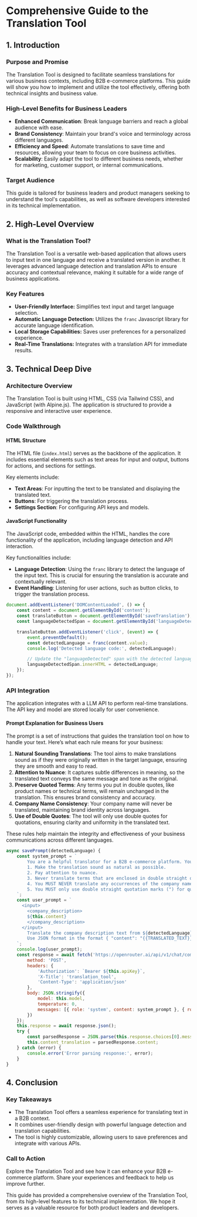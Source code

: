 # Comprehensive Guide to the Translation Tool

## 1. Introduction

### Purpose and Promise
The Translation Tool is designed to facilitate seamless translations for various business contexts, including B2B e-commerce platforms. This guide will show you how to implement and utilize the tool effectively, offering both technical insights and business value.

### High-Level Benefits for Business Leaders
- **Enhanced Communication**: Break language barriers and reach a global audience with ease.
- **Brand Consistency**: Maintain your brand's voice and terminology across different languages.
- **Efficiency and Speed**: Automate translations to save time and resources, allowing your team to focus on core business activities.
- **Scalability**: Easily adapt the tool to different business needs, whether for marketing, customer support, or internal communications.

### Target Audience
This guide is tailored for business leaders and product managers seeking to understand the tool's capabilities, as well as software developers interested in its technical implementation.

## 2. High-Level Overview

### What is the Translation Tool?
The Translation Tool is a versatile web-based application that allows users to input text in one language and receive a translated version in another. It leverages advanced language detection and translation APIs to ensure accuracy and contextual relevance, making it suitable for a wide range of business applications.

### Key Features
- **User-Friendly Interface:** Simplifies text input and target language selection.
- **Automatic Language Detection:** Utilizes the `franc` Javascript library for accurate language identification.
- **Local Storage Capabilities:** Saves user preferences for a personalized experience.
- **Real-Time Translations:** Integrates with a translation API for immediate results.

## 3. Technical Deep Dive

### Architecture Overview
The Translation Tool is built using HTML, CSS (via Tailwind CSS), and JavaScript (with Alpine.js). The application is structured to provide a responsive and interactive user experience.

### Code Walkthrough

#### HTML Structure
The HTML file (`index.html`) serves as the backbone of the application. It includes essential elements such as text areas for input and output, buttons for actions, and sections for settings.

Key elements include:
- **Text Areas**: For inputting the text to be translated and displaying the translated text.
- **Buttons**: For triggering the translation process.
- **Settings Section**: For configuring API keys and models.

#### JavaScript Functionality
The JavaScript code, embedded within the HTML, handles the core functionality of the application, including language detection and API interaction.

Key functionalities include:
- **Language Detection**: Using the `franc` library to detect the language of the input text. This is crucial for ensuring the translation is accurate and contextually relevant.
- **Event Handling**: Listening for user actions, such as button clicks, to trigger the translation process.

```javascript
document.addEventListener('DOMContentLoaded', () => {
    const content = document.getElementById('content');
    const translateButton = document.getElementById('saveTranslation');
    const languageDetectedSpan = document.getElementById('languageDetected');

    translateButton.addEventListener('click', (event) => {
        event.preventDefault();
        const detectedLanguage = franc(content.value);
        console.log('Detected language code:', detectedLanguage);

        // Update the "languageDetected" span with the detected language
        languageDetectedSpan.innerHTML = detectedLanguage;
    });
});
```

### API Integration
The application integrates with a LLM API to perform real-time translations. The API key and model are stored locally for user convenience.

#### Prompt Explanation for Business Users
The prompt is a set of instructions that guides the translation tool on how to handle your text. Here’s what each rule means for your business:

1. **Natural Sounding Translations**: The tool aims to make translations sound as if they were originally written in the target language, ensuring they are smooth and easy to read.
2. **Attention to Nuance**: It captures subtle differences in meaning, so the translated text conveys the same message and tone as the original.
3. **Preserve Quoted Terms**: Any terms you put in double quotes, like product names or technical terms, will remain unchanged in the translation. This ensures brand consistency and accuracy.
4. **Company Name Consistency**: Your company name will never be translated, maintaining brand identity across languages.
5. **Use of Double Quotes**: The tool will only use double quotes for quotations, ensuring clarity and uniformity in the translated text.

These rules help maintain the integrity and effectiveness of your business communications across different languages.

```javascript
async savePrompt(detectedLanguage) {
    const system_prompt = `
        You are a helpful translator for a B2B e-commerce platform. Your task is to translate the following text while adhering to the following rules:
        1. Make the translation sound as natural as possible.
        2. Pay attention to nuance.
        3. Never translate terms that are enclosed in double straight quotation marks ("), even if the terms contain words that could be translated.
        4. You MUST NEVER translate any occurrences of the company name.
        5. You MUST only use double straight quotation marks (") for quotations.
    `;
    const user_prompt = `
      <input>
        <company_description>
        ${this.content}
        </company_description>
      </input>
        Translate the company description text from ${detectedLanguage} (ISO 639-3) to ${this.language_target} while following ALL rules above.
        Use JSON format in the format { "content": "{{TRANSLATED_TEXT}}" }. Return the unescaped raw JSON, nothing else, don't add Markdown.
    `;
    console.log(user_prompt);
    const response = await fetch('https://openrouter.ai/api/v1/chat/completions', {
        method: 'POST',
        headers: {
            'Authorization': `Bearer ${this.apiKey}`,
            'X-Title': 'translation_tool',
            'Content-Type': 'application/json'
        },
        body: JSON.stringify({
            model: this.model,
            temperature: 0,
            messages: [{ role: 'system', content: system_prompt }, { role: 'user', content: user_prompt }]
        })
    });
    this.response = await response.json();
    try {
        const parsedResponse = JSON.parse(this.response.choices[0].message.content);
        this.content_translation = parsedResponse.content;
    } catch (error) {
        console.error('Error parsing response:', error);
    }
}
```

## 4. Conclusion

### Key Takeaways
- The Translation Tool offers a seamless experience for translating text in a B2B context.
- It combines user-friendly design with powerful language detection and translation capabilities.
- The tool is highly customizable, allowing users to save preferences and integrate with various APIs.

### Call to Action
Explore the Translation Tool and see how it can enhance your B2B e-commerce platform. Share your experiences and feedback to help us improve further.

This guide has provided a comprehensive overview of the Translation Tool, from its high-level features to its technical implementation. We hope it serves as a valuable resource for both product leaders and developers.

